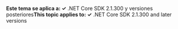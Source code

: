 <span data-ttu-id="c6d02-101">**Este tema se aplica a: ✓** .NET Core SDK 2.1.300 y versiones posteriores</span><span class="sxs-lookup"><span data-stu-id="c6d02-101">**This topic applies to: ✓** .NET Core SDK 2.1.300 and later versions</span></span>
